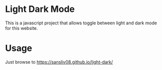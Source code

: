 # Light Dark Mode
This is a javascript project that allows toggle between light and dark mode for this website.

# Usage
Just browse to https://sansliv08.github.io/light-dark/
